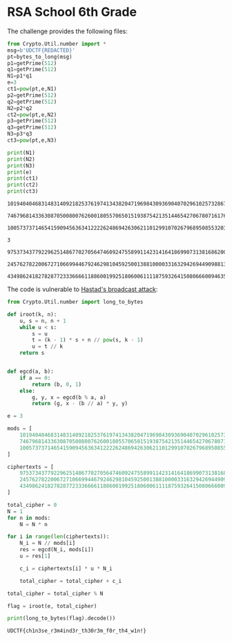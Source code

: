 #  RSA School 6th Grade 

The challenge provides the following files:

```python
from Crypto.Util.number import *
msg=b'UDCTF{REDACTED}'
pt=bytes_to_long(msg)
p1=getPrime(512)
q1=getPrime(512)
N1=p1*q1
e=3
ct1=pow(pt,e,N1)
p2=getPrime(512)
q2=getPrime(512)
N2=p2*q2
ct2=pow(pt,e,N2)
p3=getPrime(512)
q3=getPrime(512)
N3=p3*q3
ct3=pow(pt,e,N3)

print(N1)
print(N2)
print(N3)
print(e)
print(ct1)
print(ct2)
print(ct3)
```

    101940404683148314092182537619741343820471969843093690407029610257328675616822058283838769182645366824344399515353353819793130816183060658423485619280610405015820030833852427722839904501250467628712096873390329778269768535928267751268139550847537802558918336829638018104196299204412108446654522040961058235837

    74679681433630870500800762600180557065015193875421351446542706780716176492497162177418083881145442405798180136972926938569891311549925115691841878743075457971612412284596645067679716265041006557964732304139958791707676819596277816749996790403481863920999497042537177685582328973044036057708799002206799632839
    
    100573737146541590945636341222262486942630621101299107026796895085532038383427686351121611043174306351150423506465657822449930435454418298186213727217811586553728175753616475183671899770943244241792060489168334224998929407994655190387844505675391919259886074847030882822522665949478946576261271617560351054403
    
    3

    97537343779229625148677027056474609247558991142314164186990731381686200271313205873978331513371958006472814729940790278407051941118054050488898727496970346225390695886636503944561906013129123265026309468439899500515120214095795129355317613702699593668666568316953844138511954955909885841485099479889646390930

    24576278220067271066994467924629810459250013881000033163294269449098813322523936249035902376053018982711870235427255440433329932427389544039567565669233834485029769359372962513511622515998222609323796238896382805118053092524445414371375283464954274992561033256478865903093200523624090555295195503883373690124

    43498624182782877233366661188600199251806006111187593264150806660094635602066978958889784097119800185861182106644332729447880775766543596889805536568073520124279816397528293711624036420976245584445797246515447058638137236091247562611424573156889579663131251891077714114495493898633857254453469780722026012280

The code is vulnerable to [Hastad's broadcast attack](https://en.wikipedia.org/wiki/Coppersmith%27s_attack#H%C3%A5stad's_broadcast_attack):

```python
from Crypto.Util.number import long_to_bytes

def iroot(k, n):
    u, s = n, n + 1
    while u < s:
        s = u
        t = (k - 1) * s + n // pow(s, k - 1)
        u = t // k
    return s


def egcd(a, b):
    if a == 0:
        return (b, 0, 1)
    else:
        g, y, x = egcd(b % a, a)
        return (g, x - (b // a) * y, y)

e = 3

mods = [
    101940404683148314092182537619741343820471969843093690407029610257328675616822058283838769182645366824344399515353353819793130816183060658423485619280610405015820030833852427722839904501250467628712096873390329778269768535928267751268139550847537802558918336829638018104196299204412108446654522040961058235837,
    74679681433630870500800762600180557065015193875421351446542706780716176492497162177418083881145442405798180136972926938569891311549925115691841878743075457971612412284596645067679716265041006557964732304139958791707676819596277816749996790403481863920999497042537177685582328973044036057708799002206799632839,
    100573737146541590945636341222262486942630621101299107026796895085532038383427686351121611043174306351150423506465657822449930435454418298186213727217811586553728175753616475183671899770943244241792060489168334224998929407994655190387844505675391919259886074847030882822522665949478946576261271617560351054403,
]

ciphertexts = [
    97537343779229625148677027056474609247558991142314164186990731381686200271313205873978331513371958006472814729940790278407051941118054050488898727496970346225390695886636503944561906013129123265026309468439899500515120214095795129355317613702699593668666568316953844138511954955909885841485099479889646390930,
    24576278220067271066994467924629810459250013881000033163294269449098813322523936249035902376053018982711870235427255440433329932427389544039567565669233834485029769359372962513511622515998222609323796238896382805118053092524445414371375283464954274992561033256478865903093200523624090555295195503883373690124,
    43498624182782877233366661188600199251806006111187593264150806660094635602066978958889784097119800185861182106644332729447880775766543596889805536568073520124279816397528293711624036420976245584445797246515447058638137236091247562611424573156889579663131251891077714114495493898633857254453469780722026012280,
]

total_cipher = 0
N = 1
for n in mods:
    N = N * n

for i in range(len(ciphertexts)):
    N_i = N // mods[i]
    res = egcd(N_i, mods[i])
    u = res[1]

    c_i = ciphertexts[i] * u * N_i

    total_cipher = total_cipher + c_i

total_cipher = total_cipher % N

flag = iroot(e, total_cipher)

print(long_to_bytes(flag).decode())
```

    UDCTF{ch1n3se_r3m4ind3r_th30r3m_f0r_th4_w1n!}